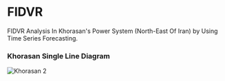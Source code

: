 # FIDVR
FIDVR Analysis In Khorasan's Power System (North-East Of Iran) by Using Time Series Forecasting.

### Khorasan Single Line Diagram
![Khorasan 2](https://user-images.githubusercontent.com/70448502/127830896-2aeb3800-6dfb-46bb-89d9-28e76f519703.png)
